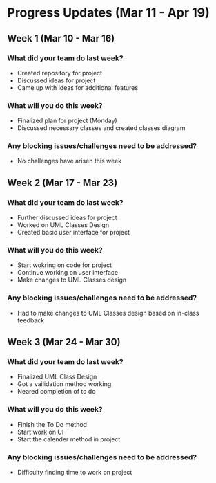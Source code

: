# Progress Updates (Mar 11 - Apr 19)

## Week 1 (Mar 10 - Mar 16)

### What did your team do last week?
- Created repository for project
- Discussed ideas for project
- Came up with ideas for additional features

### What will you do this week?
- Finalized plan for project (Monday)
- Discussed necessary classes and created classes diagram

### Any blocking issues/challenges need to be addressed?
- No challenges have arisen this week

## Week 2 (Mar 17 - Mar 23)

### What did your team do last week?
- Further discussed ideas for project
- Worked on UML Classes Design
- Created basic user interface for project

### What will you do this week?
- Start wokring on code for project
- Continue working on user interface
- Make changes to UML Classes design 

### Any blocking issues/challenges need to be addressed?
- Had to make changes to UML Classes design based on in-class feedback

## Week 3 (Mar 24 - Mar 30)

### What did your team do last week?
- Finalized UML Class Design
- Got a vailidation method working
- Neared completion of to do

### What will you do this week?
- Finish the To Do method
- Start work on UI
- Start the calender method in project

### Any blocking issues/challenges need to be addressed?
- Difficulty finding time to work on project


